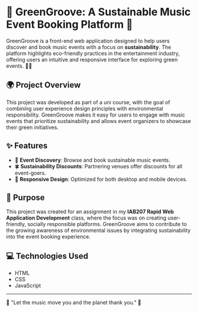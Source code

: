 # 🍃 GreenGroove: A Sustainable Music Event Booking Platform 🌿

GreenGroove is a front-end web application designed to help users discover and book music events with a focus on **sustainability**. The platform highlights eco-friendly practices in the entertainment industry, offering users an intuitive and responsive interface for exploring green events. 🌱🎶

## 🌍 Project Overview

This project was developed as part of a uni course, with the goal of combining user experience design principles with environmental responsibility. GreenGroove makes it easy for users to engage with music events that prioritize sustainability and allows event organizers to showcase their green initiatives.

## ✨ Features

- 🌿 **Event Discovery**: Browse and book sustainable music events.
- 🍀 **Sustainability Discounts**: Partnering venues offer discounts for all event-goers.
- 📱 **Responsive Design**: Optimized for both desktop and mobile devices.

## 🎯 Purpose

This project was created for an assignment in my **IAB207 Rapid Web Application Development** class, where the focus was on creating user-friendly, socially responsible platforms. GreenGroove aims to contribute to the growing awareness of environmental issues by integrating sustainability into the event booking experience.

## 💻 Technologies Used

- HTML
- CSS
- JavaScript

---

🌿 "Let the music move you and the planet thank you." 🍃
